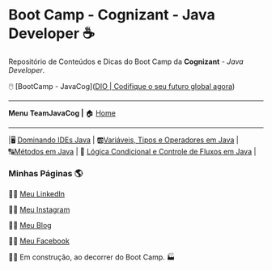 # Boot Camp - Cognizant - Java Developer :coffee:
Repositório de Conteúdos e Dicas do Boot Camp da **Cognizant** - _Java Developer_.

:computer_mouse: [BootCamp - JavaCog]([DIO | Codifique o seu futuro global agora](https://web.dio.me/track/cognizant-java-developer?tab=path))

------

**Menu TeamJavaCog |**   :house: [Home](https://github.com/fabiomfaria/dio-desafio-github-primeiro-repositorio)  

------

 |:desktop_computer: [Dominando IDEs Java](https://github.com/fabiomfaria/dio-desafio-github-primeiro-repositorio/tree/main/Bootcamp-Cognizant-Java-Developer/a-Dominando-IDEs-Java) | :ab:[Variáveis, Tipos e Operadores em Java](https://github.com/fabiomfaria/dio-desafio-github-primeiro-repositorio/tree/main/Bootcamp-Cognizant-Java-Developer/b-Variveis-Tipos-de-Dados-e-Operadores-Matem%C3%A1ticas-em-Java) | :capital_abcd:[Métodos em Java](https://github.com/fabiomfaria/dio-desafio-github-primeiro-repositorio/tree/main/Bootcamp-Cognizant-Java-Developer/c-Entendendo-M%C3%A9todos-Java) | :large_blue_diamond: [Lógica Condicional e Controle de Fluxos em Java](https://github.com/fabiomfaria/dio-desafio-github-primeiro-repositorio/tree/main/Bootcamp-Cognizant-Java-Developer/d-Logica-Condicional-e-Controle-de-Fluxos-em-Java) |



### Minhas Páginas 🌎 

👨‍💻 [Meu LinkedIn](https://www.linkedin.com/in/fabiodefaria/)

👨‍🏫 [Meu Instagram](https://www.instagram.com/tudoexplicado/)

👨‍💼 [Meu Blog](https://www.tudoexplicado.com/)

:man_office_worker: [Meu Facebook](https://www.facebook.com/tudoexplicadoficial)



:construction_worker_man: Em construção, ao decorrer do Boot Camp. :factory:
